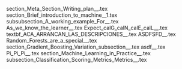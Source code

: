 section_Meta_Section_Writing_plan__.tex
section_Brief_introduction_to_machine__1.tex
subsubsection_A_working_example_For__.tex
As_we_know_the_learner__.tex
Expect_calG_calN_calE_calL__.tex
textbf_ACA_ARRANCAN_LAS_DESCRIPCIONES__.tex
ASDFSFD__.tex
Random_Forests_are_a_special__.tex
section_Gradient_Boosting_Variation_subsection__.tex
asdf__.tex
Pi_Pi_Pi__.tex
section_Machine_Learning_in_Practice__.tex
subsection_Classification_Scoring_Metrics_Metrics__.tex

